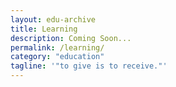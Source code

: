 ```yaml
---
layout: edu-archive
title: Learning
description: Coming Soon...
permalink: /learning/
category: "education"
tagline: '"to give is to receive."'
---
```


